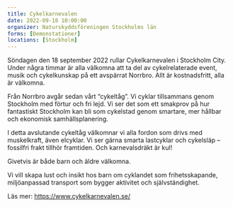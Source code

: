 ```yaml
---
title: Cykelkarnevalen
date: 2022-09-18 10:00:00
organizer: Naturskyddsföreningen Stockholms län
forms: [Demonstationer]
locations: [Stockholm]
---
```

Söndagen den 18 september 2022 rullar Cykelkarnevalen i Stockholm City.  Under några timmar är alla välkomna att ta del av cykelrelaterade event, musik och cykelkunskap på ett avspärrat Norrbro. Allt är kostnadsfritt, alla är välkomna.

Från Norrbro avgår sedan vårt “cykeltåg”. Vi cyklar tillsammans genom Stockholm  med förtur och fri lejd. Vi ser det som ett smakprov på hur fantastiskt Stockholm kan bli som cykelstad genom smartare, mer hållbar och ekonomisk samhällsplanering.

I detta avslutande cykeltåg välkomnar vi alla fordon som drivs med muskelkraft, även elcyklar. Vi ser gärna smarta lastcyklar och cykelsläp – fossilfri frakt tillhör framtiden. Och karnevalsdräkt är kul! 

Givetvis är både barn och äldre välkomna.

Vi vill skapa lust och insikt hos barn om cyklandet som frihetsskapande, miljöanpassad transport som bygger aktivitet och självständighet.

Läs mer: https://www.cykelkarnevalen.se/